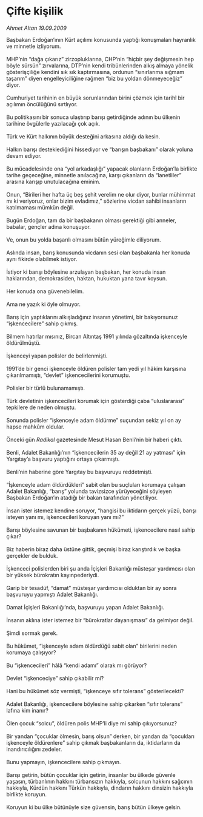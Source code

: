 # Çifte kişilik

*Ahmet Altan 19.09.2009*

<div class="taraf_structure_2col_1zq">
<div class="margen_n">



 <p>Başbakan Erdoğan’ının Kürt açılımı konusunda yaptığı konuşmaları hayranlık ve minnetle izliyorum. <br/><br/>MHP’nin “dağa çıkarız” zirzopluklarına, CHP’nin “hiçbir şey değişmesin hep böyle sürsün” zırvalarına, DTP’nin kendi tribünlerinden alkış almaya yönelik gösterişçiliğe kendini sık sık kaptırmasına, ordunun “sınırlarıma sığmam taşarım” diyen engelleyiciliğine rağmen “biz bu yoldan dönmeyeceğiz” diyor. <br/><br/>Cumhuriyet tarihinin en büyük sorunlarından birini çözmek için tarihî bir açılımın öncülüğünü sırtlıyor. <br/><br/>Bu politikasını bir sonuca ulaştırıp barışı getirdiğinde adının bu ülkenin tarihine övgülerle yazılacağı çok açık. <br/><br/>Türk ve Kürt halkının büyük desteğini arkasına aldığı da kesin. <br/><br/>Halkın barışı desteklediğini hissediyor ve “barışın başbakanı” olarak yoluna devam ediyor. <br/><br/>Bu mücadelesinde ona “yol arkadaşlığı” yapacak olanların Erdoğan’la birlikte tarihe geçeceğine, minnetle anılacağına, karşı çıkanların da “lanetliler” arasına karışıp unutulacağına eminim. <br/><br/>Onun, “Birileri her hafta üç beş şehit verelim ne olur diyor, bunlar mühimmat mı ki veriyoruz, onlar bizim evladımız,” sözlerine vicdan sahibi insanların katılmaması mümkün değil. <br/><br/>Bugün Erdoğan, tam da bir başbakanın olması gerektiği gibi anneler, babalar, gençler adına konuşuyor. <br/><br/>Ve, onun bu yolda başarılı olmasını bütün yüreğimle diliyorum. <br/><br/>Aslında insan, barış konusunda vicdanın sesi olan başbakanla her konuda aynı fikirde olabilmek istiyor. <br/><br/>İstiyor ki barışı böylesine arzulayan başbakan, her konuda insan haklarından, demokrasiden, haktan, hukuktan yana tavır koysun. <br/><br/>Her konuda ona güvenebilelim. <br/><br/>Ama ne yazık ki öyle olmuyor. <br/><br/>Barış için yaptıklarını alkışladığınız insanın yönetimi, bir bakıyorsunuz “işkencecilere” sahip çıkmış. <br/><br/>Bilmem hatırlar mısınız, Bircan Altıntaş 1991 yılında gözaltında işkenceyle öldürülmüştü. <br/><br/>İşkenceyi yapan polisler de belirlenmişti. <br/><br/>1991’de bir genci işkenceyle öldüren polisler tam yedi yıl hâkim karşısına çıkarılmamıştı, “devlet” işkencecilerini korumuştu. <br/><br/>Polisler bir türlü bulunamamıştı. <br/><br/>Türk devletinin işkencecileri korumak için gösterdiği çaba “uluslararası” tepkilere de neden olmuştu. <br/><br/>Sonunda polisler “işkenceyle adam öldürme” suçundan sekiz yıl on ay hapse mahkûm oldular. <br/><br/>Önceki gün <i>Radikal</i> gazetesinde Mesut Hasan Benli’nin bir haberi çıktı. <br/><br/>Benli, Adalet Bakanlığı’nın “işkencecilerin 35 ay değil 21 ay yatması” için Yargıtay’a başvuru yaptığını ortaya çıkarmıştı. <br/><br/>Benli’nin haberine göre Yargıtay bu başvuruyu reddetmişti. <br/><br/>“İşkenceyle adam öldürdükleri” sabit olan bu suçluları korumaya çalışan Adalet Bakanlığı, “barış” yolunda tavizsizce yürüyeceğini söyleyen Başbakan Erdoğan’ın atadığı bir bakan tarafından yönetiliyor. <br/><br/>İnsan ister istemez kendine soruyor, “hangisi bu iktidarın gerçek yüzü, barışı isteyen yanı mı, işkencecileri koruyan yanı mı?” <br/><br/>Barışı böylesine savunan bir başbakanın hükümeti, işkencecilere nasıl sahip çıkar? <br/><br/>Biz haberin biraz daha üstüne gittik, geçmişi biraz karıştırdık ve başka gerçekler de bulduk. <br/><br/>İşkenceci polislerden biri şu anda İçişleri Bakanlığı müsteşar yardımcısı olan bir yüksek bürokratın kayınpederiydi. <br/><br/>Garip bir tesadüf, “damat” müsteşar yardımcısı olduktan bir ay sonra başvuruyu yapmıştı Adalet Bakanlığı. <br/><br/>Damat İçişleri Bakanlığı’nda, başvuruyu yapan Adalet Bakanlığı. <br/><br/>İnsanın aklına ister istemez bir “bürokratlar dayanışması” da gelmiyor değil. <br/><br/>Şimdi sormak gerek. <br/><br/>Bu hükümet, “işkenceyle adam öldürdüğü sabit olan” birilerini neden korumaya çalışıyor? <br/><br/>Bu “işkencecileri” hâlâ “kendi adamı” olarak mı görüyor? <br/><br/>Devlet “işkenceciye” sahip çıkabilir mi? <br/><br/>Hani bu hükümet söz vermişti, “işkenceye sıfır tolerans” gösterilecekti? <br/><br/>Adalet Bakanlığı, işkencecilere böylesine sahip çıkarken “sıfır tolerans” lafına kim inanır? <br/><br/>Ölen çocuk “solcu”, öldüren polis MHP’li diye mi sahip çıkıyorsunuz? <br/><br/>Bir yandan “çocuklar ölmesin, barış olsun” derken, bir yandan da “çocukları işkenceyle öldürenlere” sahip çıkmak başbakanların da, iktidarların da inandırıcılığını zedeler. <br/><br/>Bunu yapmayın, işkencecilere sahip çıkmayın. <br/><br/>Barışı getirin, bütün çocuklar için getirin, insanlar bu ülkede güvenle yaşasın, türbanlının hakkını türbansızın hakkıyla, solcunun hakkını sağcının hakkıyla, Kürdün hakkını Türkün hakkıyla, dindarın hakkını dinsizin hakkıyla birlikte koruyun. <br/><br/>Koruyun ki bu ülke bütünüyle size güvensin, barış bütün ülkeye gelsin.</p>
<br/>
<br/>
<br/>



<br/>


<div id="taraf_not">
</div>

</div>


</div>
